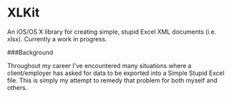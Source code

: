 XLKit
=====

An iOS/OS X library for creating simple, stupid Excel XML documents (i.e. xlsx). Currently a work in progress.

###Background

 Throughout my career I've encountered many situations where a client/employer has asked for data to be exported into a Simple Stupid Excel file. This is simply my attempt to remedy that problem for both myself and others.

